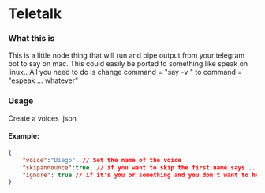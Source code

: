 # Teletalk

### What this is
This is a little node thing that will run and pipe output from your telegram bot to say on mac. This could easily be ported to something like speak on linux.. All you need to do is change command = "say -v " to command = "espeak ... whatever"

### Usage
Create a voices .json 

#### Example: 
```json
{
	"voice":"Diego", // Set the name of the voice
	"skipannounce":true, // if you want to skip the first name says ...
	"ignore": true // if it's you or something and you don't want to hear this person
}
```


